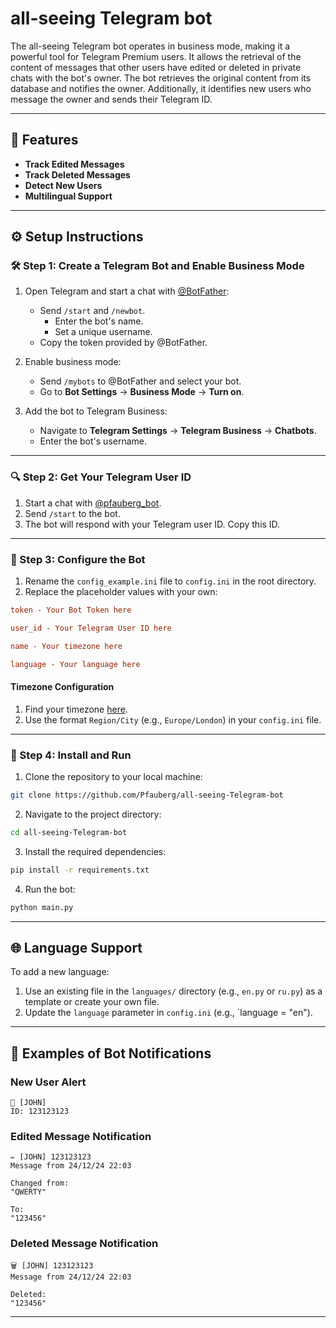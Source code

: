 # all-seeing Telegram bot

The all-seeing Telegram bot operates in business mode, making it a powerful tool for Telegram Premium users. It allows the retrieval of the content of messages that other users have edited or deleted in private chats with the bot's owner. The bot retrieves the original content from its database and notifies the owner. Additionally, it identifies new users who message the owner and sends their Telegram ID.

---

## 🌟 Features

- **Track Edited Messages**
- **Track Deleted Messages**
- **Detect New Users**
- **Multilingual Support**

---

## ⚙️ Setup Instructions

### 🛠️ Step 1: Create a Telegram Bot and Enable Business Mode

1. Open Telegram and start a chat with [@BotFather](https://t.me/botfather):

   - Send `/start` and `/newbot`.
     - Enter the bot's name.
     - Set a unique username.
   - Copy the token provided by @BotFather.

2. Enable business mode:

   - Send `/mybots` to @BotFather and select your bot.
   - Go to **Bot Settings** → **Business Mode** → **Turn on**.

3. Add the bot to Telegram Business:

   - Navigate to **Telegram Settings** → **Telegram Business** → **Chatbots**.
   - Enter the bot's username.

---

### 🔍 Step 2: Get Your Telegram User ID

1. Start a chat with [@pfauberg\_bot](https://t.me/pfauberg_bot).
2. Send `/start` to the bot.
3. The bot will respond with your Telegram user ID. Copy this ID.

---

### 🔧 Step 3: Configure the Bot

1. Rename the `config_example.ini` file to `config.ini` in the root directory.
2. Replace the placeholder values with your own:

```ini
token - Your Bot Token here

user_id - Your Telegram User ID here

name - Your timezone here

language - Your language here
```

#### Timezone Configuration

1. Find your timezone [here](https://en.wikipedia.org/wiki/List_of_tz_database_time_zones).
2. Use the format `Region/City` (e.g., `Europe/London`) in your `config.ini` file.

---

### 🚀 Step 4: Install and Run

1. Clone the repository to your local machine:

```bash
git clone https://github.com/Pfauberg/all-seeing-Telegram-bot
```

2. Navigate to the project directory:

```bash
cd all-seeing-Telegram-bot
```

3. Install the required dependencies:

```bash
pip install -r requirements.txt
```

4. Run the bot:

```bash
python main.py
```

---

## 🌐 Language Support

To add a new language:

1. Use an existing file in the `languages/` directory (e.g., `en.py` or `ru.py`) as a template or create your own file.
2. Update the `language` parameter in `config.ini` (e.g., \`language = "en").

---

## 📩 Examples of Bot Notifications

### New User Alert

```plaintext
👤 [JOHN]
ID: 123123123
```

### Edited Message Notification

```plaintext
✏️ [JOHN] 123123123
Message from 24/12/24 22:03

Changed from:
"QWERTY"

To:
"123456"
```

### Deleted Message Notification

```plaintext
🗑️ [JOHN] 123123123
Message from 24/12/24 22:03

Deleted:
"123456"
```

---
